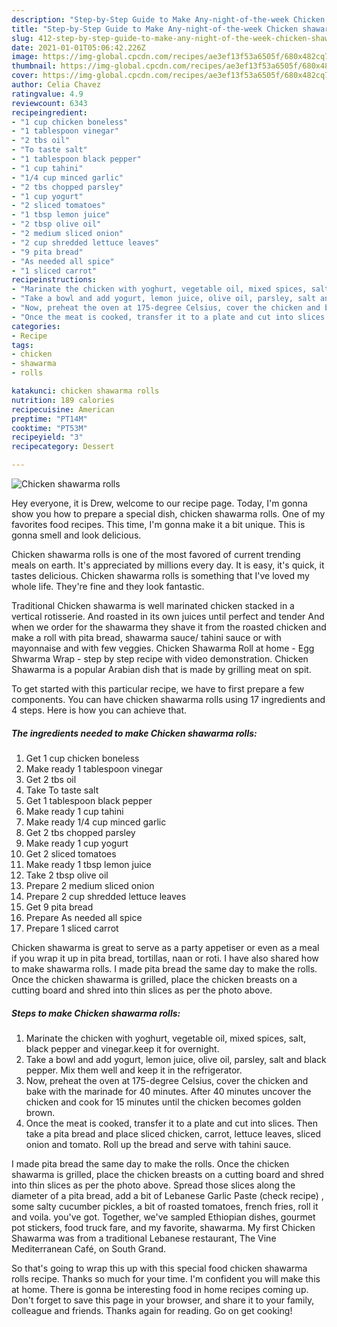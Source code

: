 ```yaml
---
description: "Step-by-Step Guide to Make Any-night-of-the-week Chicken shawarma rolls"
title: "Step-by-Step Guide to Make Any-night-of-the-week Chicken shawarma rolls"
slug: 412-step-by-step-guide-to-make-any-night-of-the-week-chicken-shawarma-rolls
date: 2021-01-01T05:06:42.226Z
image: https://img-global.cpcdn.com/recipes/ae3ef13f53a6505f/680x482cq70/chicken-shawarma-rolls-recipe-main-photo.jpg
thumbnail: https://img-global.cpcdn.com/recipes/ae3ef13f53a6505f/680x482cq70/chicken-shawarma-rolls-recipe-main-photo.jpg
cover: https://img-global.cpcdn.com/recipes/ae3ef13f53a6505f/680x482cq70/chicken-shawarma-rolls-recipe-main-photo.jpg
author: Celia Chavez
ratingvalue: 4.9
reviewcount: 6343
recipeingredient:
- "1 cup chicken boneless"
- "1 tablespoon vinegar"
- "2 tbs oil"
- "To taste salt"
- "1 tablespoon black pepper"
- "1 cup tahini"
- "1/4 cup minced garlic"
- "2 tbs chopped parsley"
- "1 cup yogurt"
- "2 sliced tomatoes"
- "1 tbsp lemon juice"
- "2 tbsp olive oil"
- "2 medium sliced onion"
- "2 cup shredded lettuce leaves"
- "9 pita bread"
- "As needed all spice"
- "1 sliced carrot"
recipeinstructions:
- "Marinate the chicken with yoghurt, vegetable oil, mixed spices, salt, black pepper and vinegar.keep it for overnight."
- "Take a bowl and add yogurt, lemon juice, olive oil, parsley, salt and black pepper. Mix them well and keep it in the refrigerator."
- "Now, preheat the oven at 175-degree Celsius, cover the chicken and bake with the marinade for 40 minutes. After 40 minutes uncover the chicken and cook for 15 minutes until the chicken becomes golden brown."
- "Once the meat is cooked, transfer it to a plate and cut into slices. Then take a pita bread and place sliced chicken, carrot, lettuce leaves, sliced onion and tomato. Roll up the bread and serve with tahini sauce."
categories:
- Recipe
tags:
- chicken
- shawarma
- rolls

katakunci: chicken shawarma rolls 
nutrition: 189 calories
recipecuisine: American
preptime: "PT14M"
cooktime: "PT53M"
recipeyield: "3"
recipecategory: Dessert

---
```



![Chicken shawarma rolls](https://img-global.cpcdn.com/recipes/ae3ef13f53a6505f/680x482cq70/chicken-shawarma-rolls-recipe-main-photo.jpg)

Hey everyone, it is Drew, welcome to our recipe page. Today, I'm gonna show you how to prepare a special dish, chicken shawarma rolls. One of my favorites food recipes. This time, I'm gonna make it a bit unique. This is gonna smell and look delicious.

Chicken shawarma rolls is one of the most favored of current trending meals on earth. It's appreciated by millions every day. It is easy, it's quick, it tastes delicious. Chicken shawarma rolls is something that I've loved my whole life. They're fine and they look fantastic.

Traditional Chicken shawarma is well marinated chicken stacked in a vertical rotisserie. And roasted in its own juices until perfect and tender And when we order for the shawarma they shave it from the roasted chicken and make a roll with pita bread, shawarma sauce/ tahini sauce or with mayonnaise and with few veggies. Chicken Shawarma Roll at home - Egg Shwarma Wrap - step by step recipe with video demonstration. Chicken Shawarma is a popular Arabian dish that is made by grilling meat on spit.


To get started with this particular recipe, we have to first prepare a few components. You can have chicken shawarma rolls using 17 ingredients and 4 steps. Here is how you can achieve that.

<!--inarticleads1-->

##### The ingredients needed to make Chicken shawarma rolls:

1. Get 1 cup chicken boneless
1. Make ready 1 tablespoon vinegar
1. Get 2 tbs oil
1. Take To taste salt
1. Get 1 tablespoon black pepper
1. Make ready 1 cup tahini
1. Make ready 1/4 cup minced garlic
1. Get 2 tbs chopped parsley
1. Make ready 1 cup yogurt
1. Get 2 sliced tomatoes
1. Make ready 1 tbsp lemon juice
1. Take 2 tbsp olive oil
1. Prepare 2 medium sliced onion
1. Prepare 2 cup shredded lettuce leaves
1. Get 9 pita bread
1. Prepare As needed all spice
1. Prepare 1 sliced carrot


Chicken shawarma is great to serve as a party appetiser or even as a meal if you wrap it up in pita bread, tortillas, naan or roti. I have also shared how to make shawarma rolls. I made pita bread the same day to make the rolls. Once the chicken shawarma is grilled, place the chicken breasts on a cutting board and shred into thin slices as per the photo above. 

<!--inarticleads2-->

##### Steps to make Chicken shawarma rolls:

1. Marinate the chicken with yoghurt, vegetable oil, mixed spices, salt, black pepper and vinegar.keep it for overnight.
1. Take a bowl and add yogurt, lemon juice, olive oil, parsley, salt and black pepper. Mix them well and keep it in the refrigerator.
1. Now, preheat the oven at 175-degree Celsius, cover the chicken and bake with the marinade for 40 minutes. After 40 minutes uncover the chicken and cook for 15 minutes until the chicken becomes golden brown.
1. Once the meat is cooked, transfer it to a plate and cut into slices. Then take a pita bread and place sliced chicken, carrot, lettuce leaves, sliced onion and tomato. Roll up the bread and serve with tahini sauce.


I made pita bread the same day to make the rolls. Once the chicken shawarma is grilled, place the chicken breasts on a cutting board and shred into thin slices as per the photo above. Spread those slices along the diameter of a pita bread, add a bit of Lebanese Garlic Paste (check recipe) , some salty cucumber pickles, a bit of roasted tomatoes, french fries, roll it and voila. you&#39;ve got. Together, we&#39;ve sampled Ethiopian dishes, gourmet pot stickers, food truck fare, and my favorite, shawarma. My first Chicken Shawarma was from a traditional Lebanese restaurant, The Vine Mediterranean Café, on South Grand. 

So that's going to wrap this up with this special food chicken shawarma rolls recipe. Thanks so much for your time. I'm confident you will make this at home. There is gonna be interesting food in home recipes coming up. Don't forget to save this page in your browser, and share it to your family, colleague and friends. Thanks again for reading. Go on get cooking!
